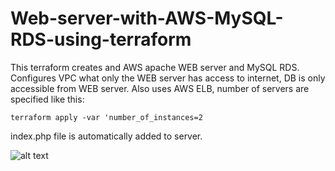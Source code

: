 # Web-server-with-AWS-MySQL-RDS-using-terraform

This terraform creates and AWS apache WEB server and MySQL RDS. Configures VPC what only the WEB server has access to internet,
DB is only accessible from WEB server. Also uses AWS ELB, number of servers are specified like this:

`terraform apply -var 'number_of_instances=2`

index.php file is automatically added to server.

![alt text](https://docs.aws.amazon.com/AmazonRDS/latest/UserGuide/images/con-VPC-sec-grp.png)
